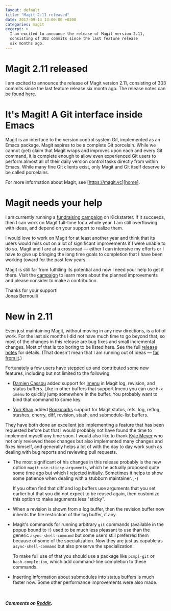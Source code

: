 ```yaml
---
layout: default
title: "Magit 2.11 released"
date: 2017-09-13 13:00:00 +0200
categories: magit
excerpt: >
  I am excited to announce the release of Magit version 2.11,
  consisting of 303 commits since the last feature release
  six months ago.
---
```


# Magit 2.11 released

I am excited to announce the release of Magit version 2.11, consisting
of 303 commits since the last feature release six month ago.  The
release notes can be found [here][relnotes].

# It's Magit!  A Git interface inside Emacs

Magit is an interface to the version control system Git, implemented
as an Emacs package.  Magit aspires to be a complete Git porcelain.
While we cannot (yet) claim that Magit wraps and improves upon each
and every Git command, it is complete enough to allow even experienced
Git users to perform almost all of their daily version control tasks
directly from within Emacs.  While many fine Git clients exist, only
Magit and Git itself deserve to be called porcelains.

For more information about Magit, see [https://magit.vc][home].

# Magit needs your help

I am currently running a [fundraising campaign][campaign] on
Kickstarter.  If it succeeds, then I can work on Magit full-time for
a whole year.  I am still overflowing with ideas, and depend on your
support to realize them.

I would love to work on Magit for at least another year and think that
its users would miss out on a lot of significant improvements if I
were unable to do so.  Magit and I are at a crossroad — either I can
intensive my efforts or I have to give up bringing the long time goals
to completion that I have been working toward for the past few years.

Magit is still far from fulfilling its potential and now I need your
help to get it there.  Visit the [campaign] to learn more about the
planned improvements and please consider to make a contribution.

Thanks for your support!<br>
Jonas Bernoulli

# New in 2.11

Even just maintaining Magit, without moving in any new directions, is
a lot of work.  For the last six months I did not have much time to go
beyond that, so most of the changes in this release are bug fixes and
small incremental changes.  Most of that is too boring to be listed
here.  See the full [release notes][relnotes] for details.  (That
doesn't mean that I am running out of ideas — [far from it][roadmap].)

Fortunately a few users have stepped up and contributed some new
features, including but not limited to the following.

* [Damien Cassou] added support for [Imenu] in Magit log, revision,
  and status buffers.  Like in other buffers that support Imenu you
  can use `M-x imenu` to quickly jump somewhere in the buffer.  You
  probably want to bind that command to some key.

* [Yuri Khan] added [Bookmarks] support for Magit status, refs, log,
  reflog, stashes, cherry, diff, revision, stash, and submodule-list
  buffers.
  
They have both done an excellent job implementing a feature that has
been requested before but that I would probably not have found the
time to implement myself any time soon.  I would also like to thank
[Kyle Meyer] who not only reviewed these changes but also implemented
many changes and fixes himself, and generally helps a lot of with the
day to day work such as dealing with bug reports and reviewing pull
requests.

* The most significant of his changes in this release probably is the
  new option `magit-use-sticky-arguments`, which he actually proposed
  quite some time ago but which I rejected initially.  Sometimes it
  helps to show some patience when dealing with a stubborn
  maintainer. ;-)
  
  If you often find that diff and log buffers use arguments that you
  set earlier but that you did not expect to be reused again, then
  customize this option to make arguments less "sticky".
  
* When a revision is shown from a log buffer, then the revision buffer
  now inherits the file restriction of the log buffer, if any.

* Magit's commands for running arbitrary `git` commands (available in
  the popup bound to `!`) used to be much less pleasant to use than
  the generic `async-shell-command` but some users still preferred
  them because of some of the specialization.  Now they are just as
  capable as `async-shell-command` but also preserve the
  specialization.
  
  To make full use of that you should use a package like `pcmpl-git`
  or `bash-completion`, which add command-line completion to these
  commands.
  
* Inserting information about submodules into status buffers is much
  faster now.  Some other performance improvements were also made.

<br/><br/>***Comments on [Reddit](https://www.reddit.com/r/emacs/comments/6ztwf6/magit_v211_released/).***

[campaign]: https://www.kickstarter.com/projects/1681258897/its-magit-the-magical-git-client?ref=ej621y
[home]:     https://magit.vc
[relnotes]: https://raw.githubusercontent.com/magit/magit/master/Documentation/RelNotes/2.11.0.txt
[roadmap]:  https://github.com/magit/magit/projects/1

[Imenu]:     https://www.gnu.org/software/emacs/manual/html_node/emacs/Imenu.html
[Bookmarks]: https://www.gnu.org/software/emacs/manual/html_node/emacs/Bookmarks.html

[Damien Cassou]: https://github.com/DamienCassou
[Yuri Khan]:     https://github.com/yurikhan
[Kyle Meyer]:    https://github.com/kyleam
